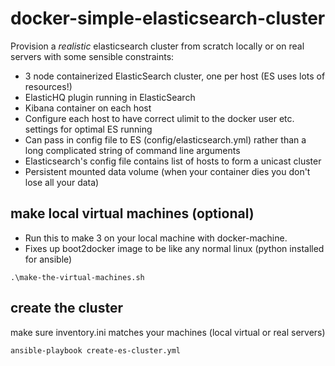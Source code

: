 # docker-simple-elasticsearch-cluster
Provision a *realistic* elasticsearch cluster from scratch locally or on real servers with some sensible constraints:
- 3 node containerized ElasticSearch cluster, one per host (ES uses lots of resources!)
- ElasticHQ plugin running in ElasticSearch
- Kibana container on each host
- Configure each host to have correct ulimit to the docker user etc. settings for optimal ES running
- Can pass in config file to ES (config/elasticsearch.yml) rather than a long complicated string of command line arguments
- Elasticsearch's config file contains list of hosts to form a unicast cluster
- Persistent mounted data volume (when your container dies you don't lose all your data)


## make local virtual machines (optional)
- Run this to make 3 on your local machine with docker-machine.
- Fixes up boot2docker image to be like any normal linux (python installed for ansible)
```
.\make-the-virtual-machines.sh
```

## create the cluster
make sure inventory.ini matches your machines (local virtual or real servers)
```
ansible-playbook create-es-cluster.yml
```

